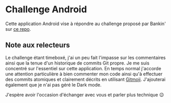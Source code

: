 # Challenge Android
Cette application Android vise à répondre au challenge proposé par Bankin' sur [ce repo](https://github.com/bridgeapi-engineering/challenge-android).

## Note aux relecteurs
Le challenge étant timeboxé, j'ai un peu fait l'impasse sur les commentaires ainsi que la tenue d'un historique de commits Git propre. Je me suis concentré sur l'essentiel sur cette application.
En temps normal j'accorde une attention particulière à bien commenter mon code ainsi qu'à effectuer des commits atomiques et clairement décrits en utilisant [Gitmoji](https://gitmoji.dev/). J'ajouterai également que je n'ai pas géré le Dark mode.

J'espère avoir l'occasion d'échanger avec vous et parler plus technique :wink:
